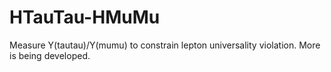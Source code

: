 # HTauTau-HMuMu

Measure Y(tautau)/Y(mumu) to constrain lepton universality violation. More is being developed.
